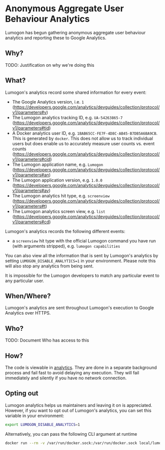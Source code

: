 # Anonymous Aggregate User Behaviour Analytics

Lumogon has begun gathering anonymous aggregate user behaviour analytics and reporting these to Google Analytics.

## Why?

TODO: Justification on why we're doing this

## What?
Lumogon's analytics record some shared information for every event:

- The Google Analytics version, i.e. `1` (https://developers.google.com/analytics/devguides/collection/protocol/v1/parameters#v)
- The Lumogon analytics tracking ID, e.g. `UA-54263865-7` (https://developers.google.com/analytics/devguides/collection/protocol/v1/parameters#tid)
- A Docker analytics user ID, e.g. `1BAB65CC-FE7F-4D8C-AB45-B7DB5A6BA9CB`. This is generated by `docker`. This does not allow us to track individual users but does enable us to accurately measure user counts vs. event counts (https://developers.google.com/analytics/devguides/collection/protocol/v1/parameters#cid)
- The Lumogon application name, e.g. `Lumogon` (https://developers.google.com/analytics/devguides/collection/protocol/v1/parameters#an)
- The Lumogon application version, e.g. `1.0.0` (https://developers.google.com/analytics/devguides/collection/protocol/v1/parameters#av)
- The Lumogon analytics hit type, e.g. `screenview` (https://developers.google.com/analytics/devguides/collection/protocol/v1/parameters#t)
- The Lumogon analytics screen view, e.g. `list` (https://developers.google.com/analytics/devguides/collection/protocol/v1/parameters#cd)


Lumogon's analytics records the following different events:

- a `screenview` hit type with the official Lumogon command you have run (with arguments stripped), e.g. `lumogon capabilities`

You can also view all the information that is sent by Lumogon's analytics by setting `LUMOGON_DISABLE_ANALYTICS=1` in your environment. Please note this will also stop any analytics from being sent.

It is impossible for the Lumogon developers to match any particular event to any particular user.


## When/Where?
Lumogon's analytics are sent throughout Lumogon's execution to Google Analytics over HTTPS.

## Who?

TODO: Document Who has access to this

## How?
The code is viewable in [analytics](https://github.com/puppetlabs/lumogon/blob/master/analytics/ga.go). They are done in a separate background process and fail fast to avoid delaying any execution. They will fail immediately and silently if you have no network connection.

## Opting out
Lumogon analytics helps us maintainers and leaving it on is appreciated. However, if you want to opt out of Lumogon's analytics, you can set this variable in your environment:

```sh
export LUMOGON_DISABLE_ANALYTICS=1
```

Alternatively, you can pass the following CLI argument at runtime

```sh
docker run --rm -v /var/run/docker.sock:/var/run/docker.sock local/lumogon --disable-analytics
```
